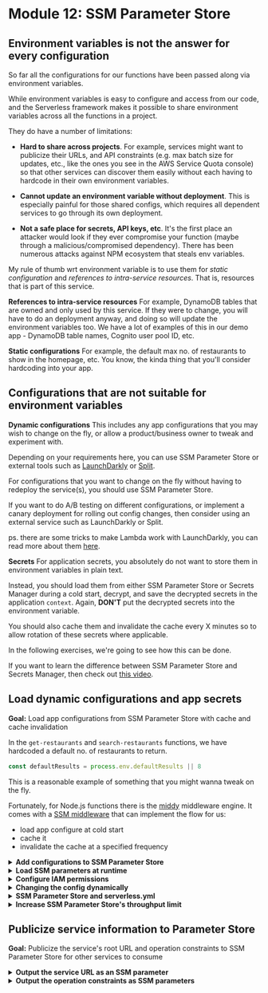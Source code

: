 # Module 12: SSM Parameter Store

## Environment variables is not the answer for every configuration

So far all the configurations for our functions have been passed along via environment variables.

While environment variables is easy to configure and access from our code, and the Serverless framework makes it possible to share environment variables across all the functions in a project.

They do have a number of limitations:

* **Hard to share across projects**. For example, services might want to publicize their URLs, and API constraints (e.g. max batch size for updates, etc., like the ones you see in the AWS Service Quota console) so that other services can discover them easily without each having to hardcode in their own environment variables.

* **Cannot update an environment variable without deployment**. This is especially painful for those shared configs, which requires all dependent services to go through its own deployment.

* **Not a safe place for secrets, API keys, etc**. It's the first place an attacker would look if they ever compromise your function (maybe through a malicious/compromised dependency). There has been numerous attacks against NPM ecosystem that steals env variables.

My rule of thumb wrt environment variable is to use them for *static configuration* and *references to intra-service resources*. That is, resources that is part of this service.

**References to intra-service resources**
For example, DynamoDB tables that are owned and only used by this service. If they were to change, you will have to do an deployment anyway, and doing so will update the environment variables too. We have a lot of examples of this in our demo app - DynamoDB table names, Cognito user pool ID, etc.

**Static configurations**
For example, the default max no. of restaurants to show in the homepage, etc. You know, the kinda thing that you'll consider hardcoding into your app.

## Configurations that are not suitable for environment variables

**Dynamic configurations**
This includes any app configurations that you may wish to change on the fly, or allow a product/business owner to tweak and experiment with.

Depending on your requirements here, you can use SSM Parameter Store or external tools such as [LaunchDarkly](https://launchdarkly.com) or [Split](https://www.split.io).

For configurations that you want to change on the fly without having to redeploy the service(s), you should use SSM Parameter Store.

If you want to do A/B testing on different configurations, or implement a canary deployment for rolling out config changes, then consider using an external service such as LaunchDarkly or Split.

ps. there are some tricks to make Lambda work with LaunchDarkly, you can read more about them [here](https://lumigo.io/blog/canary-deployment-with-launchdarkly-and-aws-lambda/).

**Secrets**
For application secrets, you absolutely do not want to store them in environment variables in plain text.

Instead, you should load them from either SSM Parameter Store or Secrets Manager during a cold start, decrypt, and save the decrypted secrets in the application `context`. Again, **DON'T** put the decrypted secrets into the environment variable.

You should also cache them and invalidate the cache every X minutes so to allow rotation of these secrets where applicable.

In the following exercises, we're going to see how this can be done.

If you want to learn the difference between SSM Parameter Store and Secrets Manager, then check out [this video](https://www.youtube.com/watch?v=4I_ZrgjAdQw).

## Load dynamic configurations and app secrets

**Goal:** Load app configurations from SSM Parameter Store with cache and cache invalidation

In the `get-restaurants` and `search-restaurants` functions, we have hardcoded a default no. of restaurants to return.

```javascript
const defaultResults = process.env.defaultResults || 8
```

This is a reasonable example of something that you might wanna tweak on the fly.

Fortunately, for Node.js functions there is the [middy](https://github.com/middyjs) middleware engine. It comes with a [SSM middleware](https://github.com/middyjs/middy/tree/master/packages/ssm) that can implement the flow for us:

* load app configure at cold start
* cache it
* invalidate the cache at a specified frequency

<details>
<summary><b>Add configurations to SSM Parameter Store</b></summary><p>

1. Go to `Systems Manager` console in AWS

2. Go to `Parameter Store`

3. Click `Create Parameter`

4. Use the name `/{service-name}/dev/get-restaurants/config` where `service-name` is the `service` name in your `serverless.yml`.

For the value of the parameter, to allow us to add other configurations in the future, let's enter a JSON string:

```json
{
  "defaultResults": 8
}
```

![](/images/mod12-001.png)

5. Click `Create Parameter`

6. Repeat step 3-5 to create another `/{service-name}/dev/search-restaurants/config` parameter, also set it to

```json
{
  "defaultResults": 8
}
```

</p></details>

<details>
<summary><b>Load SSM parameters at runtime</b></summary><p>

1. First install `middy` as a dependency.

`npm install --save @middy/core`

and also Middy's SSM middleware:

`npm install --save @middy/ssm`

2. To load the parameters we created in the last step, we need to know the `service` and `stage` names at runtime.

These are perfect examples of static values that can be passed in via environment variables. So let's do that.

Open `serverless.yml`, under `provider`, let's add two environment variables for `serviceName` and `stage`. **NOTE**: environment variables that are configured under `provider.environment` would be copied to all functions by defautl.

This is what we need to add:

```yml
environment:
  serviceName: ${self:service}
  stage: ${self:provider.stage}
```

After this change, your `provider` section should look like this:

```yml
provider:
  name: aws
  runtime: nodejs12.x
  environment:
    serviceName: ${self:service}
    stage: ${self:provider.stage}
```

3. Open `functions/get-restaurants.js`, and add these two lines to the top to require `middy` and its `ssm` middleware.

```javascript
const middy = require('@middy/core')
const ssm = require('@middy/ssm')
```

4. On ln6

```javascript
const defaultResults = process.env.defaultResults || 8
```

We no longer need this, as `defaultResults` would come from the configuration we have in SSM.

But, we need to know the `service` name and `stage` name so we can fetch the parameter we created earlier.

So, replace this line with the following.

```javascript
const { serviceName, stage } = process.env
```

5. Replace the whole `module.exports.handler = ...` block with the following:

```javascript
module.exports.handler = middy(async (event, context) => {
  const restaurants = await getRestaurants(process.env.defaultResults)
  const response = {
    statusCode: 200,
    body: JSON.stringify(restaurants)
  }

  return response
}).use(ssm({
  cache: true,
  cacheExpiryInMillis: 1 * 60 * 1000, // 1 mins
  names: {
    config: `/${serviceName}/${stage}/get-restaurants/config`
  },
  onChange: () => {
    const config = JSON.parse(process.env.config)
    process.env.defaultResults = config.defaultResults
  }  
}))
```

Let's take a moment to talk through what we've just done.

[Middy](https://github.com/middyjs/middy) is a middleware engine that let's you run middlewares (basically, bits of logic before and after your handler code runs). To use it you have to wrap the handler code, i.e.

```javascript
middy(async (event, context) => {
  ... // function handler logic goes here
})
```

This returns a wrapped function, which exposes a `.use` method, that lets you chain middlewares that you want to apply. You can read about how it works [here](https://github.com/middyjs/middy#how-it-works).

So, to add the `ssm` middleware, we have:

```javascript
middy(async (event, context) => {
  ... // function handler logic goes here
}).use(ssm({
  ... // configuration of the SSM middleware goes here
}))
```

* `cache: true` tells the middleware to cache the SSM parameter value, so we don't hammer SSM Parameter Store with requests.
* `cacheExpiryInMillis: 1 * 60 * 1000` allows the cached value to be expired after 1 minute. So if we change the configuration in SSM Parameter Store, then the concurrent executions would load the new value when their cache expires, without needing a deployment.
* `names: { config: ... }` fetches individual parameters and stores them in either the invocation `context` object, or the environment variables. By default, they're stored in the environment variables, but we can use another optional config `setToContext` to tell the middleware to store them in the `context` object instead.
* `onChange: () => { ... }` is necessary here because the parameter string is a JSON, so we need to parse it, and store it somewhere. So in this case, we only care about `defaultResults`, so we put that in an environment variable.

```javascript
const config = JSON.parse(process.env.config)
process.env.defaultResults = config.defaultResults
```

* notice on ln22, where we call the `getRestaurants` function? Now, we're passing `process.env.defaultResults` that we set above.

```javascript
const restaurants = await getRestaurants(process.env.defaultResults)
```

6. Let's run our integration tests to make sure everything still works.

`npm run test`

```
 PASS  tests/test_cases/get-index.tests.js
 PASS  tests/test_cases/get-restaurants.tests.js
 PASS  tests/test_cases/search-restaurants.tests.js

Test Suites: 3 passed, 3 total
Tests:       3 passed, 3 total
Snapshots:   0 total
Time:        5.082 s, estimated 9 s
Ran all test suites.
```

That's great! Now, let's do the same thing for the `search-restaurants` function.

7. Open `functions/search-restaurants.js`, and add these two lines to the top.

```javascript
const middy = require('@middy/core')
const ssm = require('@middy/ssm')
```

8. Replace ln6

```javascript
const defaultResults = process.env.defaultResults || 8
```

with the following

```javascript
const { serviceName, stage } = process.env
```

9. Replace the whole `module.exports.handler = ...` block with the following.

```javascript
module.exports.handler = middy(async (event, context) => {
  const req = JSON.parse(event.body)
  const theme = req.theme
  const restaurants = await findRestaurantsByTheme(theme, process.env.defaultResults)
  const response = {
    statusCode: 200,
    body: JSON.stringify(restaurants)
  }

  return response
}).use(ssm({
  cache: true,
  cacheExpiryInMillis: 1 * 60 * 1000, // 1 mins
  names: {
    config: `/${serviceName}/${stage}/search-restaurants/config`
  },
  onChange: () => {
    const config = JSON.parse(process.env.config)
    process.env.defaultResults = config.defaultResults
  }
}))
```

This is essentially the same change we made in the `get-restaurants` function, except, pointing to a different SSM parameter.

10. Rerun the integration tests.

`npm run test`

and see that all three tests are still passing.

```
 PASS  tests/test_cases/get-index.tests.js
 PASS  tests/test_cases/get-restaurants.tests.js
 PASS  tests/test_cases/search-restaurants.tests.js

Test Suites: 3 passed, 3 total
Tests:       3 passed, 3 total
Snapshots:   0 total
Time:        4.897s, estimated 9s
```

</p></details>

<details>
<summary><b>Configure IAM permissions</b></summary><p>

There's one last thing we need to do for this to work once we deploy the app - IAM permissions.

1. Open `serverless.yml`, and find the `iamRoleStatements` block under `provider`, add the following permission statement.

```yml
- Effect: Allow
  Action: ssm:GetParameters*
  Resource:
    - arn:aws:ssm:#{AWS::Region}:#{AWS::AccountId}:parameter/${self:service}/${self:provider.stage}/get-restaurants/config
    - arn:aws:ssm:#{AWS::Region}:#{AWS::AccountId}:parameter/${self:service}/${self:provider.stage}/search-restaurants/config
```

After the change, the `iamRoleStatements` block should look like this.

```yml
iamRoleStatements:
  - Effect: Allow
    Action: dynamodb:scan
    Resource: !GetAtt RestaurantsTable.Arn
  - Effect: Allow
    Action: execute-api:Invoke
    Resource: arn:aws:execute-api:#{AWS::Region}:#{AWS::AccountId}:#{ApiGatewayRestApi}/${self:provider.stage}/GET/restaurants
  - Effect: Allow
    Action: ssm:GetParameters*
    Resource:
      - arn:aws:ssm:#{AWS::Region}:#{AWS::AccountId}:parameter/${self:service}/${self:provider.stage}/get-restaurants/config
      - arn:aws:ssm:#{AWS::Region}:#{AWS::AccountId}:parameter/${self:service}/${self:provider.stage}/search-restaurants/config
```

2. Deploy the project

`npx sls deploy`

3. Run the acceptance to make sure everything is still working

`npm run acceptance`

```
 PASS  tests/test_cases/get-restaurants.tests.js
  ● Console

    console.info tests/steps/when.js:40
      invoking via HTTP GET https://4q8sbvheq2.execute-api.us-east-1.amazonaws.com/dev/restaurants

 PASS  tests/test_cases/get-index.tests.js
  ● Console

    console.info tests/steps/when.js:40
      invoking via HTTP GET https://4q8sbvheq2.execute-api.us-east-1.amazonaws.com/dev/

 PASS  tests/test_cases/search-restaurants.tests.js
  ● Console

    console.info tests/steps/when.js:40
      invoking via HTTP POST https://4q8sbvheq2.execute-api.us-east-1.amazonaws.com/dev/restaurants/search


Test Suites: 3 passed, 3 total
Tests:       3 passed, 3 total
Snapshots:   0 total
Time:        4.933s, estimated 5s
```

</p></details>

<details>
<summary><b>Changing the config dynamically</b></summary><p>

Now let's see the config reload in action.

1. Load the index page in the browser, to make sure it's still returning 8 restaurants.

2. Go to `Systems Manager` console in AWS

3. Go to `Parameter Store`

4. Find the `get-restaurants` config, click `Edit`

5. Change the `defaultResults` value to 4, and `Save Changes`

![](/images/mod12-002.png)

6. Reload the index page, since we set the cache expiry to 1 minute, you might have to reload a few times before you see the index page return 4 restaurants instead.

![](/images/mod12-003.png)

7. Change the `defaultResults` value back to 8, otherwise, our acceptance tests would start failing. And while you're here, click the `History` tab and see the revisions we have made to this parameter.

![](/images/mod12-004.png)

Of course, in practice, I don't expect anyone to be editing application config by hand, especially when the people that will be editing these configurations are not developers. Instead, I expect you to have some sort of internal tool where you can perform validation, etc. as well on the configuration.

Services like [Retool](https://retool.com) makes building these internal admin tools very easy. They have no direct integration with SSM so you'd have to build some integration layer yourself.

</p></details>

<details>
<summary><b>SSM Parameter Store and serverless.yml</b></summary><p>

At this point, I should also mention that the Serverless has built-in support for reading parameter values from the SSM Parameter Store. You can read more about it in their docs [here](https://serverless.com/framework/docs/providers/aws/guide/variables/#reference-variables-using-the-ssm-parameter-store).

The difference is that, those parameters are read during deployment, so there's no mechanic for reloading them on the fly without redeployment, and it's also not a safe way to distribute application secrets, credentials and API keys, and so on.

We'll tackle application secrets in the next exercise, but for now, let's see how we can publicize the service URL for our demo app.

</p></details>

<details>
<summary><b>Increase SSM Parameter Store's throughput limit</b></summary><p>

By default, SSM Parameter Store doesn't charge you for usage. On the flip side, it restricts you to a measly **40 ops/second**. This is often not enough in a production environment, especially if functions need to load, and periodically refresh their configs from SSM Parameter Store.

Fortunately, you can significantly raise this throughput limit by, going to the `SSM Parameter Store` console, go to the `Settings` tab, and click `Set Limit`.

![](/images/mod12-009.png)

And accept that from now on, you'll incur cost for using SSM Parameter Store.

![](/images/mod12-010.png)

Don't worry, the cost of SSM Parameter Store is very reasonable and shouldn't be a huge burden on your AWS bill.

![](/images/mod12-011.png)

And you might noticed that you can also have "Advanced Parameters". This helps you alleviate the limit of 10,000 parameters per region, and 4KB per parameter.

If you have large configurations (up to 8KB) then you should consider using advanced parameters. However, since SSM now supports an intelligent tier, it's best to use that.

![](/images/mod12-012.png)

</p></details>

## Publicize service information to Parameter Store

**Goal:** Publicize the service's root URL and operation constraints to SSM Parameter Store for other services to consume

<details>
<summary><b>Output the service URL as an SSM parameter</b></summary><p>

1. Open `serverless.yml`.

2. In the `resources.Resources` section, add a `ServiceUrlParameter` resource after the `CognitoAuthorizer`.

```yml
ServiceUrlParameter:
  Type: AWS::SSM::Parameter
  Properties:
    Type: String
    Name: /${self:service}/${self:provider.stage}/serviceUrl
    Value:
      Fn::Join:
        - ""
        - - https://
          - !Ref ApiGatewayRestApi
          - .execute-api.${self:provider.region}.amazonaws.com/${self:provider.stage}
```

Oh, and while you're here, the crazy thing is that CloudFormation doesn't currently support `SecureString` parameters...

![](/images/mod12-005.png)

If this is something you need, then please let me konw and I can publish my CloudFormation custom resource for creating one.

3. Deploy the project.

`npx sls deploy`

And you should now see the parameter in SSM parameter store.

![](/images/mod12-006.png)

![](/images/mod12-007.png)

From here, other services that want to use your service can find out the service URL by referencing this SSM parameter.

</p></details>

<details>
<summary><b>Output the operation constraints as SSM parameters</b></summary><p>

In the `get-restaurants` and `search-restaurants` functions, we can potentially accept a query string parameter, say, `count`, to let the caller decide how many results we should return.

But when we do that, we're gonna want to make sure we have some validation in place so that `count` has to be within some reasonable range.

We can communicate operation constraints like this (i.e. `maxCount`) to other services by publishing them as SSM parameters. e.g.

`/{service-name}/{stage}/get-restaurants/constraints/maxCount`

`/{service-name}/{stage}/search-restaurants/constraints/maxCount`

Or maybe we can bundle everything into a single JSON file, and publish a single parameter.

`/{service-name}/{stage}/serviceQuotas`

(following AWS's naming)

We're not going to implement it here, but please feel free to take a crack at this yourself if you fancy exploring this idea further ;-)

And don't forget to share what you end up implementing with us in the Discord channel!

</p></details>
